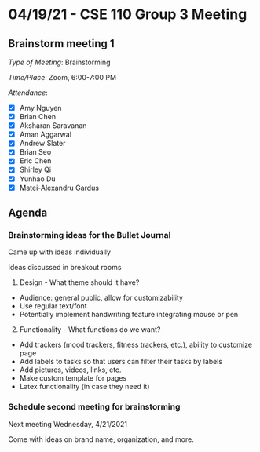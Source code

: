 # 04/19/21 - CSE 110 Group 3 Meeting

## Brainstorm meeting 1

*Type of Meeting*: Brainstorming

*Time/Place*: Zoom, 6:00-7:00 PM

*Attendance*:
- [x] Amy Nguyen
- [x] Brian Chen
- [x] Aksharan Saravanan
- [x] Aman Aggarwal
- [x] Andrew Slater
- [x] Brian Seo
- [x] Eric Chen
- [x] Shirley Qi
- [x] Yunhao Du
- [x] Matei-Alexandru Gardus

## Agenda
### Brainstorming ideas for the Bullet Journal
Came up with ideas individually

Ideas discussed in breakout rooms

1. Design - What theme should it have?
- Audience: general public, allow for customizability
- Use regular text/font
- Potentially implement handwriting feature integrating mouse or pen
2. Functionality - What functions do we want?
- Add trackers (mood trackers, fitness trackers, etc.), ability to customize page
- Add labels to tasks so that users can filter their tasks by labels
- Add pictures, videos, links, etc.
- Make custom template for pages
- Latex functionality (in case they need it)

### Schedule second meeting for brainstorming
Next meeting Wednesday, 4/21/2021

Come with ideas on brand name, organization, and more.
